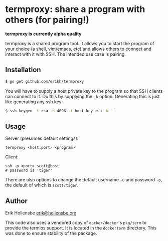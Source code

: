 # termproxy: share a program with others (for pairing!)

**termproxy is currently alpha quality**

termproxy is a shared program tool. It allows you to start the program of your
choice (a shell, vim/emacs, etc) and allows others to connect and interact with
it with SSH. The intended use case is pairing.

## Installation

```bash
$ go get github.com/erikh/termproxy
```

You will have to supply a host private key to the program so that SSH clients
can connect to it. Do this by supplying the `-k` option. Generating this is
just like generating any ssh key:

```bash
$ ssh-keygen -t rsa -b 4096 -f host_key_rsa -N ''
```

## Usage

Server (presumes default settings):
```
termproxy <host:port> <program>
```

Client:
```
ssh -p <port> scott@host
# password is 'tiger'
```

There are also options to change the default username `-u` and password `-p`,
the default of which is `scott/tiger`.

## Author

Erik Hollensbe <erik@hollensbe.org>

This code also uses a vendored copy of `docker/docker`'s `pkg/term` to provide
the termios support. It is located in the `dockerterm` directory. This was done
to ensure stability of the package.
